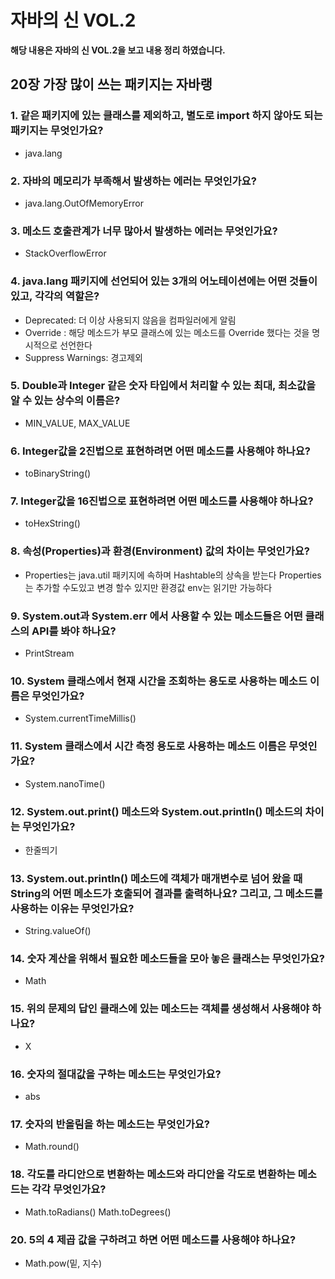 # 자바의 신 VOL.2

**해당 내용은 자바의 신 VOL.2을 보고 내용 정리 하였습니다.**


## 20장 가장 많이 쓰는 패키지는 자바랭

### 1. 같은 패키지에 있는 클래스를 제외하고, 별도로 import 하지 않아도 되는 패키지는 무엇인가요?

- java.lang

### 2. 자바의 메모리가 부족해서 발생하는 에러는 무엇인가요?

- java.lang.OutOfMemoryError

### 3. 메소드 호출관계가 너무 많아서 발생하는 에러는 무엇인가요?

- StackOverflowError

### 4. java.lang 패키지에 선언되어 있는 3개의 어노테이션에는 어떤 것들이 있고, 각각의 역할은?

- Deprecated: 더 이상 사용되지 않음을 컴파일러에게 알림
- Override : 해당 메소드가 부모 클래스에 있는 메소드를 Override 했다는 것을 명시적으로 선언한다
- Suppress Warnings: 경고제외

### 5. Double과 Integer 같은 숫자 타입에서 처리할 수 있는 최대, 최소값을 알 수 있는 상수의 이름은?

- MIN_VALUE, MAX_VALUE

### 6. Integer값을 2진법으로 표현하려면 어떤 메소드를 사용해야 하나요?

- toBinaryString()

### 7. Integer값을 16진법으로 표현하려면 어떤 메소드를 사용해야 하나요?

- toHexString()

### 8. 속성(Properties)과 환경(Environment) 값의 차이는 무엇인가요?

- Properties는 java.util 패키지에 속하며 Hashtable의 상속을 받는다 Properties는 추가할 수도있고 변경 할수 있지만 환경값 env는 읽기만 가능하다

### 9. System.out과 System.err 에서 사용할 수 있는 메소드들은 어떤 클래스의 API를 봐야 하나요?

- PrintStream

### 10. System 클래스에서 현재 시간을 조회하는 용도로 사용하는 메소드 이름은 무엇인가요?

- System.currentTimeMillis()

### 11. System 클래스에서 시간 측정 용도로 사용하는 메소드 이름은 무엇인가요?

- System.nanoTime()

### 12. System.out.print() 메소드와 System.out.println() 메소드의 차이는 무엇인가요?

- 한줄띄기

### 13. System.out.println() 메소드에 객체가 매개변수로 넘어 왔을 때 String의 어떤 메소드가 호출되어 결과를 출력하나요? 그리고, 그 메소드를 사용하는 이유는 무엇인가요?

- String.valueOf()

### 14. 숫자 계산을 위해서 필요한 메소드들을 모아 놓은 클래스는 무엇인가요?

- Math

### 15. 위의 문제의 답인 클래스에 있는 메소드는 객체를 생성해서 사용해야 하나요?

- X

### 16. 숫자의 절대값을 구하는 메소드는 무엇인가요?

- abs

### 17. 숫자의 반올림을 하는 메소드는 무엇인가요?

- Math.round()

### 18. 각도를 라디안으로 변환하는 메소드와 라디안을 각도로 변환하는 메소드는 각각 무엇인가요?

- Math.toRadians() Math.toDegrees()

### 20. 5의 4 제곱 값을 구하려고 하면 어떤 메소드를 사용해야 하나요?

- Math.pow(밑, 지수)